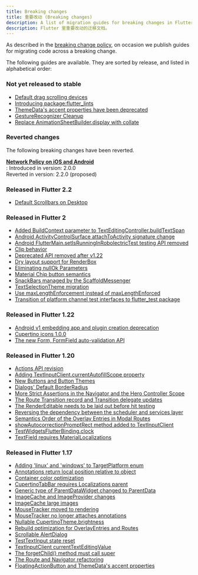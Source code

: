 ```yaml
---
title: Breaking changes
title: 重要改动 (Breaking changes)
description: A list of migration guides for breaking changes in Flutter.
description: Flutter 里重要改动的迁移文档。
---
```


As described in the [breaking change policy][],
on occasion we publish guides
for migrating code across a breaking change.

The following guides are available. They are sorted by
release, and listed in alphabetical order:

### Not yet released to stable

* [Default drag scrolling devices][]
* [Introducing package:flutter_lints][]
* [ThemeData's accent properties have been deprecated][]
* [GestureRecognizer Cleanup][]
* [Replace AnimationSheetBuilder.display with collate][]

[Default drag scrolling devices]: /docs/release/breaking-changes/default-scroll-behavior-drag
[GestureRecognizer Cleanup]: /docs/release/breaking-changes/gesture-recognizer-add-allowed-pointer
[Introducing package:flutter_lints]: /docs/release/breaking-changes/flutter-lints-package
[ThemeData's accent properties have been deprecated]: /docs/release/breaking-changes/theme-data-accent-properties

### Reverted changes

The following breaking changes have been reverted.

<b>[Network Policy on iOS and Android][]</b><br>
:  Introduced in version: 2.0.0<br>
   Reverted in version:   2.2.0 (proposed)

[Network Policy on iOS and Android]: /docs/release/breaking-changes/network-policy-ios-android

### Released in Flutter 2.2

* [Default Scrollbars on Desktop][]

[Default Scrollbars on Desktop]: /docs/release/breaking-changes/default-desktop-scrollbars

### Released in Flutter 2

* [Added BuildContext parameter to TextEditingController.buildTextSpan][]
* [Android ActivityControlSurface attachToActivity signature change][]
* [Android FlutterMain.setIsRunningInRobolectricTest testing API removed][]
* [Clip behavior][]
* [Deprecated API removed after v1.22][]
* [Dry layout support for RenderBox][]
* [Eliminating nullOk Parameters][]
* [Material Chip button semantics][]
* [SnackBars managed by the ScaffoldMessenger][]
* [TextSelectionTheme migration][]
* [Use maxLengthEnforcement instead of maxLengthEnforced][]
* [Transition of platform channel test interfaces to flutter_test package][]

[Added BuildContext parameter to TextEditingController.buildTextSpan]: /docs/release/breaking-changes/buildtextspan-buildcontext
[Android ActivityControlSurface attachToActivity signature change]: /docs/release/breaking-changes/android-activity-control-surface-attach
[Android FlutterMain.setIsRunningInRobolectricTest testing API removed]: /docs/release/breaking-changes/android-setIsRunningInRobolectricTest-removed
[Clip behavior]: /docs/release/breaking-changes/clip-behavior
[Deprecated API removed after v1.22]: /docs/release/breaking-changes/1-22-deprecations
[Dry layout support for RenderBox]: /docs/release/breaking-changes/renderbox-dry-layout
[Eliminating nullOk Parameters]: /docs/release/breaking-changes/eliminating-nullok-parameters
[Material Chip button semantics]: /docs/release/breaking-changes/material-chip-button-semantics
[SnackBars managed by the ScaffoldMessenger]:  /docs/release/breaking-changes/scaffold-messenger
[TextSelectionTheme migration]: /docs/release/breaking-changes/text-selection-theme
[Use maxLengthEnforcement instead of maxLengthEnforced]: /docs/release/breaking-changes/use-maxLengthEnforcement-instead-of-maxLengthEnforced
[Transition of platform channel test interfaces to flutter_test package]: /docs/release/breaking-changes/mock-platform-channels

### Released in Flutter 1.22

* [Android v1 embedding app and plugin creation deprecation][]
* [Cupertino icons 1.0.0][]
* [The new Form, FormField auto-validation API][]


[Android v1 embedding app and plugin creation deprecation]: /docs/release/breaking-changes/android-v1-embedding-create-deprecation
[Cupertino icons 1.0.0]: /docs/release/breaking-changes/cupertino-icons-1.0.0
[The new Form, FormField auto-validation API]: /docs/release/breaking-changes/form-field-autovalidation-api

### Released in Flutter 1.20

* [Actions API revision][]
* [Adding TextInputClient.currentAutofillScope property][]
* [New Buttons and Button Themes][]
* [Dialogs' Default BorderRadius][]
* [More Strict Assertions in the Navigator and the Hero Controller Scope][]
* [The Route Transition record and Transition delegate updates][]
* [The RenderEditable needs to be laid out before hit testing][]
* [Reversing the dependency between the scheduler and services layer][]
* [Semantics Order of the Overlay Entries in Modal Routes][]
* [showAutocorrectionPromptRect method added to TextInputClient][]
* [TestWidgetsFlutterBinding.clock][]
* [TextField requires MaterialLocalizations][]

[Actions API revision]: /docs/release/breaking-changes/actions-api-revision
[Adding TextInputClient.currentAutofillScope property]: /docs/release/breaking-changes/add-currentAutofillScope-to-TextInputClient
[New Buttons and Button Themes]: /docs/release/breaking-changes/buttons
[Dialogs' Default BorderRadius]:/docs/release/breaking-changes/dialog-border-radius
[More Strict Assertions in the Navigator and the Hero Controller Scope]: /docs/release/breaking-changes/hero-controller-scope
[Reversing the dependency between the scheduler and services layer]: /docs/release/breaking-changes/services-scheduler-dependency-reversed
[The RenderEditable needs to be laid out before hit testing]: /docs/release/breaking-changes/rendereditable-layout-before-hit-test
[Semantics Order of the Overlay Entries in Modal Routes]: /docs/release/breaking-changes/modal-router-semantics-order
[showAutocorrectionPromptRect method added to TextInputClient]: /docs/release/breaking-changes/add-showAutocorrectionPromptRect
[TestWidgetsFlutterBinding.clock]: /docs/release/breaking-changes/test-widgets-flutter-binding-clock
[TextField requires MaterialLocalizations]: /docs/release/breaking-changes/text-field-material-localizations
[The Route Transition record and Transition delegate updates]: /docs/release/breaking-changes/route-transition-record-and-transition-delegate

### Released in Flutter 1.17

* [Adding 'linux' and 'windows' to TargetPlatform enum][]
* [Annotations return local position relative to object][]
* [Container color optimization][]
* [CupertinoTabBar requires Localizations parent][]
* [Generic type of ParentDataWidget changed to ParentData][]
* [ImageCache and ImageProvider changes][]
* [ImageCache large images][]
* [MouseTracker moved to rendering][]
* [MouseTracker no longer attaches annotations][]
* [Nullable CupertinoTheme.brightness][]
* [Rebuild optimization for OverlayEntries and Routes][]
* [Scrollable AlertDialog][]
* [TestTextInput state reset][]
* [TextInputClient currentTextEditingValue][]
* [The forgetChild() method must call super][]
* [The Route and Navigator refactoring][]
* [FloatingActionButton and ThemeData's accent properties][]

[Adding 'linux' and 'windows' to TargetPlatform enum]: /docs/release/breaking-changes/target-platform-linux-windows
[Annotations return local position relative to object]: /docs/release/breaking-changes/annotations-return-local-position-relative-to-object
[breaking change policy]: /docs/resources/compatibility
[Container color optimization]: /docs/release/breaking-changes/container-color
[CupertinoTabBar requires Localizations parent]: /docs/release/breaking-changes/cupertino-tab-bar-localizations
[Generic type of ParentDataWidget changed to ParentData]: /docs/release/breaking-changes/parent-data-widget-generic-type
[ImageCache and ImageProvider changes]: /docs/release/breaking-changes/image-cache-and-provider
[ImageCache large images]: /docs/release/breaking-changes/imagecache-large-images
[MouseTracker moved to rendering]: /docs/release/breaking-changes/mouse-tracker-moved-to-rendering
[MouseTracker no longer attaches annotations]: /docs/release/breaking-changes/mouse-tracker-no-longer-attaches-annotations
[Nullable CupertinoTheme.brightness]: /docs/release/breaking-changes/nullable-cupertinothemedata-brightness
[Rebuild optimization for OverlayEntries and Routes]: /docs/release/breaking-changes/overlay-entry-rebuilds
[Replace AnimationSheetBuilder.display with collate]: /docs/release/breaking-changes/animation-sheet-builder-display
[Scrollable AlertDialog]: /docs/release/breaking-changes/scrollable-alert-dialog
[TestTextInput state reset]: /docs/release/breaking-changes/test-text-input
[TextInputClient currentTextEditingValue]: /docs/release/breaking-changes/text-input-client-current-value
[The forgetChild() method must call super]: /docs/release/breaking-changes/forgetchild-call-super
[The Route and Navigator refactoring]: /docs/release/breaking-changes/route-navigator-refactoring
[FloatingActionButton and ThemeData's accent properties]: /docs/release/breaking-changes/fab-theme-data-accent-properties
